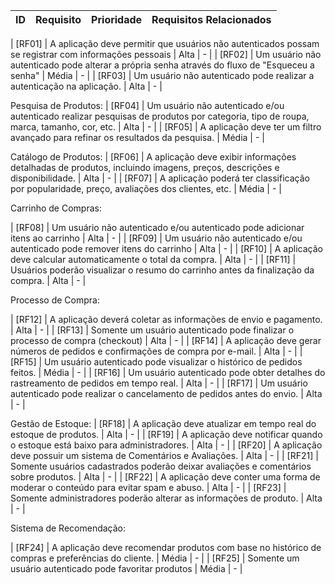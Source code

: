 | ID  | Requisito | Prioridade | Requisitos Relacionados
| ------------- | ------------- |------------- |------------- |

| [RF01] | A aplicação deve permitir que usuários não autenticados possam se registrar com informações pessoais | Alta | - |
| [RF02] | Um usuário não autenticado pode alterar a própria senha através do fluxo de "Esqueceu a senha" | Média | - |
| [RF03] | Um usuário não autenticado pode realizar a autenticação na aplicação. | Alta | - |

Pesquisa de Produtos:
| [RF04] | Um usuário não autenticado e/ou autenticado realizar pesquisas de produtos por categoria, tipo de roupa, marca, tamanho, cor, etc. | Alta | - |
| [RF05] | A aplicação deve ter um filtro avançado para refinar os resultados da pesquisa. | Média | - |


Catálogo de Produtos:
| [RF06] | A aplicação deve exibir informações detalhadas de produtos, incluindo imagens, preços, descrições e disponibilidade. | Alta | - |
| [RF07] | A aplicação poderá ter classificação por popularidade, preço, avaliações dos clientes, etc. | Média | - |


Carrinho de Compras:

| [RF08] | Um usuário não autenticado e/ou autenticado pode adicionar itens ao carrinho | Alta | - |
| [RF09] | Um usuário não autenticado e/ou autenticado pode remover itens do carrinho | Alta | - |
| [RF10] | A aplicação deve calcular automaticamente o total da compra. | Alta | - |
| [RF11] | Usuários poderão visualizar o resumo do carrinho antes da finalização da compra. | Alta | - |


Processo de Compra:


| [RF12] | A aplicação deverá coletar as informações de envio e pagamento. | Alta | - |
| [RF13] | Somente um usuário autenticado pode finalizar o processo de compra (checkout) | Alta | - |
| [RF14] | A aplicação deve gerar números de pedidos e confirmações de compra por e-mail. | Alta | - |
| [RF15] | Um usuário autenticado pode visualizar o histórico de pedidos feitos. | Média | - |
| [RF16] | Um usuário autenticado pode obter detalhes do rastreamento de pedidos em tempo real. | Alta | - |
| [RF17] | Um usuário autenticado pode realizar o cancelamento de pedidos antes do envio. | Alta | - |

Gestão de Estoque:
| [RF18] | A aplicação deve atualizar em tempo real do estoque de produtos. | Alta | - |
| [RF19] | A aplicação deve notificar quando o estoque está baixo para administradores. | Alta | - |
| [RF20] | A aplicação deve possuir um sistema de Comentários e Avaliações. | Alta | - |
| [RF21] | Somente usuários cadastrados poderão deixar avaliações e comentários sobre produtos. | Alta | - |
| [RF22] | A aplicação deve conter uma forma de moderar o conteúdo para evitar spam e abuso. | Alta | - |
| [RF23] | Somente administradores poderão alterar as informações de produto. | Alta | - |

Sistema de Recomendação:

| [RF24] | A aplicação deve recomendar produtos com base no histórico de compras e preferências do cliente. | Média | - |
| [RF25] | Somente um usuário autenticado pode favoritar produtos | Média | - |

